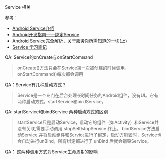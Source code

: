 Service 相关

参考：

- [Android Service介绍](http://www.cnblogs.com/trinea/archive/2012/11/08/2699856.html)
- [Android开发指南——绑定Service](http://yuweiguocn.github.io/android-guide-bound-service/)
- [ Android Service完全解析，关于服务你所需知道的一切(上)](http://blog.csdn.net/guolin_blog/article/details/11952435/#t2)
- [Service 学习笔记](http://dongchuan.github.io/android/2016/06/24/Android-Service.html)

QA: Service的onCreate与onStartCommand

> onCreate()方法只会在Service第一次被创建的时候调用，onStartCommand()每次都会调用

QA：Service有几种启动方式？

> Service是一个专门在后台处理长时间任务的Android组件，没有UI。它有两种启动方式，startService和bindService。

QA: startService和bindService 两种启动方式的区别

> startService只是启动Service，启动它的组件（如Activity）和Service并没有关联,需要手动调用 stopSelf/stopService  终止。
> bindService方法启动Service,并将启动组件和Service进行了绑定，启动方销毁时，Service也会自动进行unBind，所有绑定都进行了 unBind 后就会销毁Service。

QA： 这两种调用方式对Service生命周期的影响
